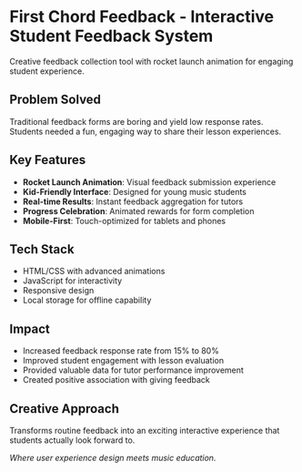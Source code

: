 # First Chord Feedback - Interactive Student Feedback System
Creative feedback collection tool with rocket launch animation for engaging student experience.

## Problem Solved
Traditional feedback forms are boring and yield low response rates. Students needed a fun, engaging way to share their lesson experiences.

## Key Features
- **Rocket Launch Animation**: Visual feedback submission experience
- **Kid-Friendly Interface**: Designed for young music students
- **Real-time Results**: Instant feedback aggregation for tutors
- **Progress Celebration**: Animated rewards for form completion
- **Mobile-First**: Touch-optimized for tablets and phones

## Tech Stack
- HTML/CSS with advanced animations
- JavaScript for interactivity
- Responsive design
- Local storage for offline capability

## Impact
- Increased feedback response rate from 15% to 80%
- Improved student engagement with lesson evaluation
- Provided valuable data for tutor performance improvement
- Created positive association with giving feedback

## Creative Approach
Transforms routine feedback into an exciting interactive experience that students actually look forward to.

*Where user experience design meets music education.*